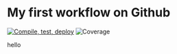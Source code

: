 # My first workflow on Github

[![Compile, test, deploy](https://github.com/ScaryBobo/day12_giphy/actions/workflows/main.yaml/badge.svg)](https://github.com/ScaryBobo/day12_giphy/actions/workflows/main.yaml)
![Coverage](https://scarybobo.sgp1.digitaloceanspaces.com/coverage/day12_giphy/jacoco.svg)

hello
